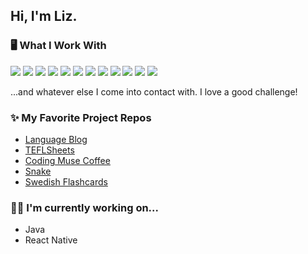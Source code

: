 ## Hi, I'm Liz.

### 🖥️ What I Work With
<img src="https://img.shields.io/badge/React-20232A?style=for-the-badge&logo=react&logoColor=61DAFB"> <img src="https://img.shields.io/badge/angular-%23DD0031.svg?style=for-the-badge&logo=angular&logoColor=white"> <img src="https://img.shields.io/badge/typescript-%23007ACC.svg?style=for-the-badge&logo=typescript&logoColor=white"> <img src="https://img.shields.io/badge/JavaScript-F7DF1E?style=for-the-badge&logo=javascript&logoColor=black"> <img src="https://img.shields.io/badge/Node.js-43853D?style=for-the-badge&logo=node.js&logoColor=white"> <img src="https://img.shields.io/badge/Express-000000?style=for-the-badge&logo=express&logoColor=90ee90"> <img src="https://img.shields.io/badge/PostgreSQL-2F6792?style=for-the-badge&logo=postgresql&logoColor=white"> <img src="https://img.shields.io/badge/MongoDB-4EA94B?style=for-the-badge&logo=mongodb&logoColor=white"> <img src="https://img.shields.io/badge/Material%20UI-007FFF?style=for-the-badge&logo=mui&logoColor=white"> <img src="https://img.shields.io/badge/Chakra--UI-319795?style=for-the-badge&logo=chakra-ui&logoColor=white"> <img src="https://img.shields.io/badge/HTML5-E34F26?style=for-the-badge&logo=html5&logoColor=white"> <img src="https://img.shields.io/badge/CSS3-1572B6?style=for-the-badge&logo=css3&logoColor=white">

...and whatever else I come into contact with. I love a good challenge!

### ✨ My Favorite Project Repos
* <a href="https://github.com/CodingCashew/language-blog" rel="noreferrer" target="_blank">Language Blog</a>
* <a href="https://github.com/CodingCashew/tefl-sheets" rel="noreferrer" target="_blank">TEFLSheets</a>
* <a href="https://github.com/CodingCashew/coding-muse-coffee" rel="noreferrer" target="_blank">Coding Muse Coffee</a>
* <a href="https://github.com/CodingCashew/Snake" rel="noreferrer" target="_blank">Snake</a>
* <a href="https://github.com/CodingCashew/swedish-flashcards" rel="noreferrer" target="_blank">Swedish Flashcards</a>

### 💪🏾 I'm currently working on...
<ul>
  <li>Java</li> 
  <li>React Native</li> 
</ul>

